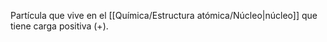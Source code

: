 
Partícula que vive en el [[Química/Estructura atómica/Núcleo|núcleo]] que tiene carga positiva ($+$). 